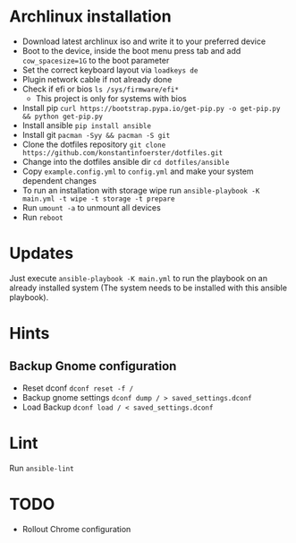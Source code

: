 # Archlinux installation

* Download latest archlinux iso and write it to your preferred device
* Boot to the device, inside the boot menu press tab and add `cow_spacesize=1G` to the boot parameter
* Set the correct keyboard layout via `loadkeys de`
* Plugin network cable if not already done
* Check if efi or bios `ls /sys/firmware/efi*`
  * This project is only for systems with bios
* Install pip `curl https://bootstrap.pypa.io/get-pip.py -o get-pip.py && python get-pip.py`
* Install ansible `pip install ansible`
* Install git `pacman -Syy && pacman -S git`
* Clone the dotfiles repository `git clone https://github.com/konstantinfoerster/dotfiles.git`
* Change into the dotfiles ansible dir `cd dotfiles/ansible`
* Copy `example.config.yml` to `config.yml` and make your system dependent changes
* To run an installation with storage wipe run `ansible-playbook -K main.yml -t wipe -t storage -t prepare`
* Run `umount -a` to unmount all devices
* Run `reboot`

# Updates

Just execute `ansible-playbook -K main.yml` to run the playbook on an already installed system (The system needs to be
installed with this ansible playbook).

# Hints

## Backup Gnome configuration

* Reset dconf `dconf reset -f /`
* Backup gnome settings `dconf dump / > saved_settings.dconf`
* Load Backup `dconf load / < saved_settings.dconf`

# Lint

Run `ansible-lint`

# TODO
* Rollout Chrome configuration

